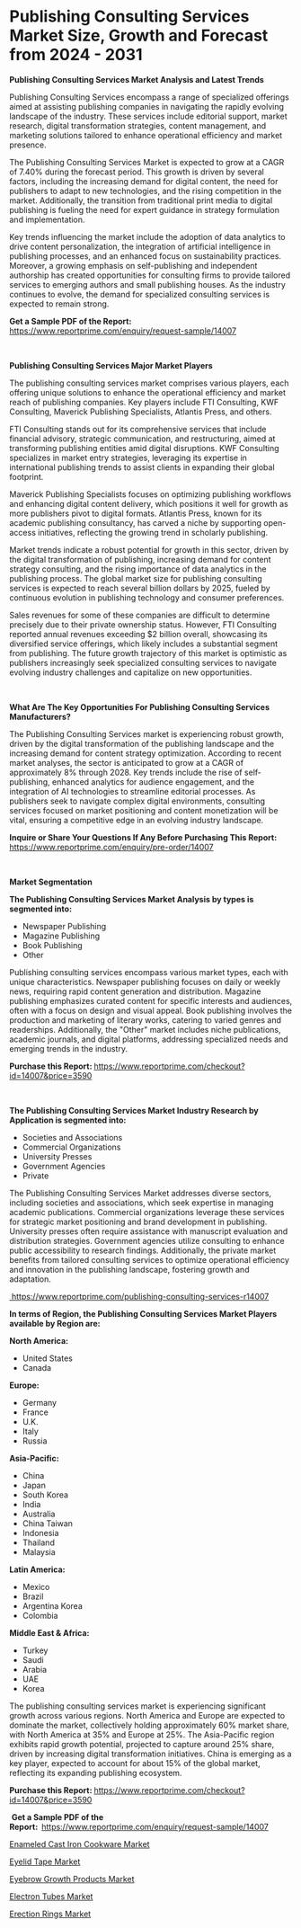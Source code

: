 <p><h1>Publishing Consulting Services Market Size, Growth and Forecast from 2024 - 2031</h1></p><p><strong>Publishing Consulting Services Market Analysis and Latest Trends</strong></p>
<p><p>Publishing Consulting Services encompass a range of specialized offerings aimed at assisting publishing companies in navigating the rapidly evolving landscape of the industry. These services include editorial support, market research, digital transformation strategies, content management, and marketing solutions tailored to enhance operational efficiency and market presence.</p><p>The Publishing Consulting Services Market is expected to grow at a CAGR of 7.40% during the forecast period. This growth is driven by several factors, including the increasing demand for digital content, the need for publishers to adapt to new technologies, and the rising competition in the market. Additionally, the transition from traditional print media to digital publishing is fueling the need for expert guidance in strategy formulation and implementation.</p><p>Key trends influencing the market include the adoption of data analytics to drive content personalization, the integration of artificial intelligence in publishing processes, and an enhanced focus on sustainability practices. Moreover, a growing emphasis on self-publishing and independent authorship has created opportunities for consulting firms to provide tailored services to emerging authors and small publishing houses. As the industry continues to evolve, the demand for specialized consulting services is expected to remain strong.</p></p>
<p><strong>Get a Sample PDF of the Report:&nbsp;</strong> <a href="https://www.reportprime.com/enquiry/request-sample/14007?utm_campaign=1621&utm_medium=2&utm_source=Github&utm_content=ia&utm_term=18102024&utm_id=publishing-consulting-services">https://www.reportprime.com/enquiry/request-sample/14007</a></p>
<p>&nbsp;</p>
<p><strong>Publishing Consulting Services Major Market Players</strong></p>
<p><p>The publishing consulting services market comprises various players, each offering unique solutions to enhance the operational efficiency and market reach of publishing companies. Key players include FTI Consulting, KWF Consulting, Maverick Publishing Specialists, Atlantis Press, and others. </p><p>FTI Consulting stands out for its comprehensive services that include financial advisory, strategic communication, and restructuring, aimed at transforming publishing entities amid digital disruptions. KWF Consulting specializes in market entry strategies, leveraging its expertise in international publishing trends to assist clients in expanding their global footprint.</p><p>Maverick Publishing Specialists focuses on optimizing publishing workflows and enhancing digital content delivery, which positions it well for growth as more publishers pivot to digital formats. Atlantis Press, known for its academic publishing consultancy, has carved a niche by supporting open-access initiatives, reflecting the growing trend in scholarly publishing.</p><p>Market trends indicate a robust potential for growth in this sector, driven by the digital transformation of publishing, increasing demand for content strategy consulting, and the rising importance of data analytics in the publishing process. The global market size for publishing consulting services is expected to reach several billion dollars by 2025, fueled by continuous evolution in publishing technology and consumer preferences.</p><p>Sales revenues for some of these companies are difficult to determine precisely due to their private ownership status. However, FTI Consulting reported annual revenues exceeding $2 billion overall, showcasing its diversified service offerings, which likely includes a substantial segment from publishing. The future growth trajectory of this market is optimistic as publishers increasingly seek specialized consulting services to navigate evolving industry challenges and capitalize on new opportunities.</p></p>
<p>&nbsp;</p>
<p><strong>What Are The Key Opportunities For Publishing Consulting Services Manufacturers?</strong></p>
<p><p>The Publishing Consulting Services market is experiencing robust growth, driven by the digital transformation of the publishing landscape and the increasing demand for content strategy optimization. According to recent market analyses, the sector is anticipated to grow at a CAGR of approximately 8% through 2028. Key trends include the rise of self-publishing, enhanced analytics for audience engagement, and the integration of AI technologies to streamline editorial processes. As publishers seek to navigate complex digital environments, consulting services focused on market positioning and content monetization will be vital, ensuring a competitive edge in an evolving industry landscape.</p></p>
<p><strong>Inquire or Share Your Questions If Any Before Purchasing This Report:</strong> <a href="https://www.reportprime.com/enquiry/pre-order/14007?utm_campaign=1621&utm_medium=2&utm_source=Github&utm_content=ia&utm_term=18102024&utm_id=publishing-consulting-services">https://www.reportprime.com/enquiry/pre-order/14007</a></p>
<p>&nbsp;</p>
<p><strong>Market Segmentation</strong></p>
<p><strong>The Publishing Consulting Services Market Analysis by types is segmented into:</strong></p>
<p><ul><li>Newspaper Publishing</li><li>Magazine Publishing</li><li>Book Publishing</li><li>Other</li></ul></p>
<p><p>Publishing consulting services encompass various market types, each with unique characteristics. Newspaper publishing focuses on daily or weekly news, requiring rapid content generation and distribution. Magazine publishing emphasizes curated content for specific interests and audiences, often with a focus on design and visual appeal. Book publishing involves the production and marketing of literary works, catering to varied genres and readerships. Additionally, the "Other" market includes niche publications, academic journals, and digital platforms, addressing specialized needs and emerging trends in the industry.</p></p>
<p><strong>Purchase this Report:&nbsp;</strong><a href="https://www.reportprime.com/checkout?id=14007&price=3590&utm_campaign=1621&utm_medium=2&utm_source=Github&utm_content=ia&utm_term=18102024&utm_id=publishing-consulting-services">https://www.reportprime.com/checkout?id=14007&price=3590</a></p>
<p>&nbsp;</p>
<p><strong>The Publishing Consulting Services Market Industry Research by Application is segmented into:</strong></p>
<p><ul><li>Societies and Associations</li><li>Commercial Organizations</li><li>University Presses</li><li>Government Agencies</li><li>Private</li></ul></p>
<p><p>The Publishing Consulting Services Market addresses diverse sectors, including societies and associations, which seek expertise in managing academic publications. Commercial organizations leverage these services for strategic market positioning and brand development in publishing. University presses often require assistance with manuscript evaluation and distribution strategies. Government agencies utilize consulting to enhance public accessibility to research findings. Additionally, the private market benefits from tailored consulting services to optimize operational efficiency and innovation in the publishing landscape, fostering growth and adaptation.</p></p>
<p><a href="https://www.reportprime.com/publishing-consulting-services-r14007?utm_campaign=1621&utm_medium=2&utm_source=Github&utm_content=ia&utm_term=18102024&utm_id=publishing-consulting-services">&nbsp;https://www.reportprime.com/publishing-consulting-services-r14007</a></p>
<p><strong>In terms of Region, the Publishing Consulting Services Market Players available by Region are:</strong></p>
<p>
    <p> <strong> North America: </strong>
        <ul>
            <li>United States</li>
            <li>Canada</li>
        </ul>
        </p> 
    <p> <strong> Europe: </strong>
        <ul>
            <li>Germany</li>
            <li>France</li>
            <li>U.K.</li>
            <li>Italy</li>
            <li>Russia</li>
        </ul>
        </p> 
    <p> <strong> Asia-Pacific: </strong>
        <ul>
            <li>China</li>
            <li>Japan</li>
            <li>South Korea</li>
            <li>India</li>
            <li>Australia</li>
            <li>China Taiwan</li>
            <li>Indonesia</li>
            <li>Thailand</li>
            <li>Malaysia</li>
        </ul>
        </p> 
    <p> <strong> Latin America: </strong>
        <ul>
            <li>Mexico</li>
            <li>Brazil</li>
            <li>Argentina Korea</li>
            <li>Colombia</li>
        </ul>
        </p> 
    <p> <strong> Middle East & Africa: </strong>
        <ul>
            <li>Turkey</li>
            <li>Saudi</li>
            <li>Arabia</li>
            <li>UAE</li>
            <li>Korea</li>
        </ul>
    </p>
    </p>
<p><p>The publishing consulting services market is experiencing significant growth across various regions. North America and Europe are expected to dominate the market, collectively holding approximately 60% market share, with North America at 35% and Europe at 25%. The Asia-Pacific region exhibits rapid growth potential, projected to capture around 25% share, driven by increasing digital transformation initiatives. China is emerging as a key player, expected to account for about 15% of the global market, reflecting its expanding publishing ecosystem.</p></p>
<p><strong>Purchase this Report: </strong><a href="https://www.reportprime.com/checkout?id=14007&price=3590&utm_campaign=1621&utm_medium=2&utm_source=Github&utm_content=ia&utm_term=18102024&utm_id=publishing-consulting-services">https://www.reportprime.com/checkout?id=14007&price=3590</a></p>
<p>&nbsp;<strong>Get a Sample PDF of the Report:&nbsp;&nbsp;</strong><a href="https://www.reportprime.com/enquiry/request-sample/14007?utm_campaign=1621&utm_medium=2&utm_source=Github&utm_content=ia&utm_term=18102024&utm_id=publishing-consulting-services">https://www.reportprime.com/enquiry/request-sample/14007</a></p>
<p><strong></strong></p>
<p><p><a href="https://www.linkedin.com/pulse/enameled-cast-iron-cookware-revenue-growth-report-2024-lyite?utm_campaign=1621&utm_medium=2&utm_source=Github&utm_content=ia&utm_term=18102024&utm_id=publishing-consulting-services">Enameled Cast Iron Cookware Market</a></p><p><a href="https://www.linkedin.com/pulse/eyelid-tape-market-segmentation-geographical-regions-forcast-till-8ee8e?utm_campaign=1621&utm_medium=2&utm_source=Github&utm_content=ia&utm_term=18102024&utm_id=publishing-consulting-services">Eyelid Tape Market</a></p><p><a href="https://www.linkedin.com/pulse/unveiling-market-trends-global-eyebrow-growth-products-jeooe?utm_campaign=1621&utm_medium=2&utm_source=Github&utm_content=ia&utm_term=18102024&utm_id=publishing-consulting-services">Eyebrow Growth Products Market</a></p><p><a href="https://www.linkedin.com/pulse/electron-tubes-market-trends-detailed-study-its-segmentation-fgaze?utm_campaign=1621&utm_medium=2&utm_source=Github&utm_content=ia&utm_term=18102024&utm_id=publishing-consulting-services">Electron Tubes Market</a></p><p><a href="https://www.linkedin.com/pulse/global-erection-rings-nexus-sector-confluences-regional-adote?utm_campaign=1621&utm_medium=2&utm_source=Github&utm_content=ia&utm_term=18102024&utm_id=publishing-consulting-services">Erection Rings Market</a></p></p>